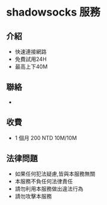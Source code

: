# shadowsocks 服務
## 介紹
+ 快速連接網路
+ 免費試用24H
+ 最高上下40M

## 聯絡
+ 

## 收費
+ 1 個月 200 NTD  10M/10M

## 法律問題
+ 如果任何犯法疑慮,皆與本服務無關
+ 本服務不負任何法律責任
+ 請勿利用本服務做出違法行為
+ 請勿攻擊本服務 
